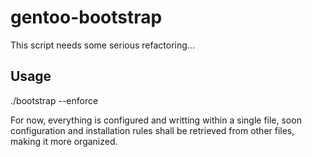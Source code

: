 gentoo-bootstrap
================
This script needs some serious refactoring...

Usage
-----
  ./bootstrap --enforce

For now, everything is configured and writting within a single file, soon configuration and installation rules shall be retrieved from other files, making it more organized.
